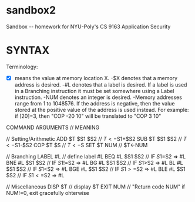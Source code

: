 sandbox2
========

Sandbox -- homework for NYU-Poly's CS 9163 Application Security

SYNTAX
========

Terminology:
-[X] means the value at memory location X.
-$X denotes that a memory address is desired.
-#L denotes that a label is desired. If a label is used in a Branching instruction it must be set somewhere using a Label instruction.
-NUM denotes an integer is desired.
-Memory addresses range from 1 to 1048576. If the address is negative, then the value stored at the positive value of the address is used instead. For example: if [20]=3, then "COP -20 10" will be translated to "COP 3 10"

COMMAND	ARGUMENTS		//	MEANING

// Setting/Arithmetic
ADD		$T	$S1	$S2		//	$T<-$S1+$S2
SUB		$T	$S1	$S2		//	$T<-$S1-$S2
COP		$T	$S			//	$T<-$S
SET		$T	NUM			//	$T<-NUM

// Branching
LABEL	#L				//	define label #L
BEQ		#L	$S1	$S2		//	IF $S1=$S2 => #L
BNE		#L	$S1	$S2		//	IF $S1!=$S2 => #L
BG		#L	$S1	$S2		//	IF $S1>$S2 => #L
BL		#L	$S1	$S2		//	IF $S1<$S2 => #L
BGE		#L	$S1	$S2		//	IF $S1>=$S2 => #L
BLE		#L	$S1	$S2		//	IF $S1<=$S2 => #L

// Miscellaneous
DISP	$T				//	display $T
EXIT	NUM				//	"Return code NUM" if NUM!=0, exit gracefully ohterwise
